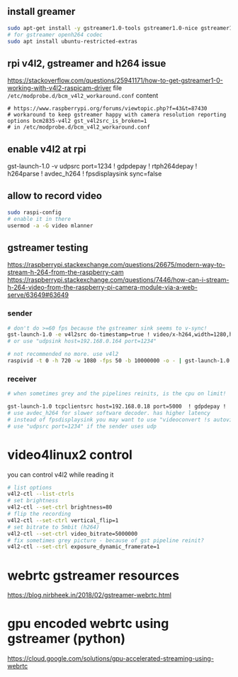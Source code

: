 ## install greamer

```bash
sudo apt-get install -y gstreamer1.0-tools gstreamer1.0-nice gstreamer1.0-plugins-bad gstreamer1.0-plugins-ugly gstreamer1.0-plugins-good libgstreamer1.0-dev  libglib2.0-dev libgstreamer-plugins-good1.0-dev libgstreamer-plugins-bad1.0-dev
# for gstreamer openh264 codec
sudo apt install ubuntu-restricted-extras
```

## rpi v4l2, gstreamer and h264 issue

https://stackoverflow.com/questions/25941171/how-to-get-gstreamer1-0-working-with-v4l2-raspicam-driver
file `/etc/modprobe.d/bcm_v4l2_workaround.conf` content
```
# https://www.raspberrypi.org/forums/viewtopic.php?f=43&t=87430
# workaround to keep gstreamer happy with camera resolution reporting
options bcm2835-v4l2 gst_v4l2src_is_broken=1
# in /etc/modprobe.d/bcm_v4l2_workaround.conf
```

## enable v4l2 at rpi

gst-launch-1.0 -v udpsrc port=1234 ! gdpdepay ! rtph264depay ! h264parse ! avdec_h264 ! fpsdisplaysink sync=false

## allow to record video

```bash
sudo raspi-config
# enable it in there
usermod -a -G video mlanner
```

## gstreamer testing

https://raspberrypi.stackexchange.com/questions/26675/modern-way-to-stream-h-264-from-the-raspberry-cam
https://raspberrypi.stackexchange.com/questions/7446/how-can-i-stream-h-264-video-from-the-raspberry-pi-camera-module-via-a-web-serve/63649#63649

### sender

```bash
# don't do >=60 fps because the gstreamer sink seems to v-sync!
gst-launch-1.0 -e v4l2src do-timestamp=true ! video/x-h264,width=1280,height=720,framerate=50/1 ! h264parse ! rtph264pay config-interval=1 ! gdppay ! tcpserversink host=192.168.0.18 port=5000
# or use "udpsink host=192.168.0.164 port=1234"

# not recommended no more. use v4l2
raspivid -t 0 -h 720 -w 1080 -fps 50 -b 10000000 -o - | gst-launch-1.0 fdsrc ! h264parse !  rtph264pay config-interval=1 pt=96 ! gdppay ! tcpserversink host=192.168.0.18 port=5000
```

### receiver
```bash
# when sometimes grey and the pipelines reinits, is the cpu on limit!

gst-launch-1.0 tcpclientsrc host=192.168.0.18 port=5000  ! gdpdepay !  rtph264depay !  vaapih264dec low-latency=true ! fpsdisplaysink sync=false
# use avdec_h264 for slower software decoder. has higher latency
# instead of fpsdisplaysink you may want to use "videoconvert !s autovideosink"
# use "udpsrc port=1234" if the sender uses udp
```


# video4linux2 control

you can control v4l2 while reading it

```bash
# list options
v4l2-ctl --list-ctrls
# set brightness
v4l2-ctl --set-ctrl brightness=80
# flip the recording
v4l2-ctl --set-ctrl vertical_flip=1
# set bitrate to 5mbit (h264)
v4l2-ctl --set-ctrl video_bitrate=5000000
# fix sometimes grey picture - because of gst pipeline reinit?
v4l2-ctl --set-ctrl exposure_dynamic_framerate=1
```

# webrtc gstreamer resources
https://blog.nirbheek.in/2018/02/gstreamer-webrtc.html

# gpu encoded webrtc using gstreamer (python)
https://cloud.google.com/solutions/gpu-accelerated-streaming-using-webrtc

